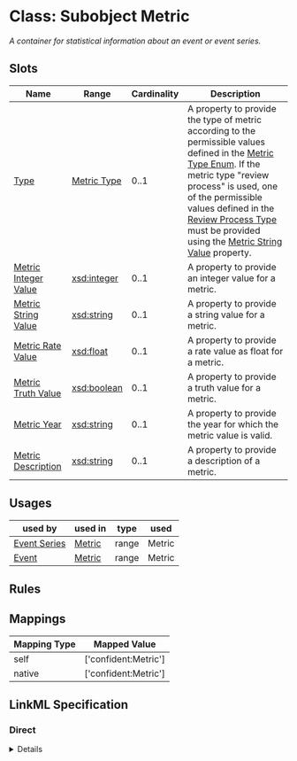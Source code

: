 # Class: Subobject Metric
_A container for statistical information about an event or event series._






<!-- no inheritance hierarchy -->


## Slots

| Name | Range | Cardinality | Description  | 
| ---  | --- | --- | --- | 
| [Type](type.md) | [Metric Type](MetricType.md) | 0..1 | A property to provide the type of metric according to the permissible values defined in the [Metric Type Enum](MetricType.md). If the metric type "review process" is used, one of the permissible values defined in the [Review Process Type](ReviewProcessType.md) must be provided using the [Metric String Value](str_value.md) property.  | 
| [Metric Integer Value](int_value.md) | [xsd:integer](http://www.w3.org/2001/XMLSchema#integer) | 0..1 | A property to provide an integer value for a metric.  | 
| [Metric String Value](str_value.md) | [xsd:string](http://www.w3.org/2001/XMLSchema#string) | 0..1 | A property to provide a string value for a metric.  | 
| [Metric Rate Value](rate_value.md) | [xsd:float](http://www.w3.org/2001/XMLSchema#float) | 0..1 | A property to provide a rate value as float for a metric.  | 
| [Metric Truth Value](truth_value.md) | [xsd:boolean](http://www.w3.org/2001/XMLSchema#boolean) | 0..1 | A property to provide a truth value for a metric.  | 
| [Metric Year](metric_year.md) | [xsd:string](http://www.w3.org/2001/XMLSchema#string) | 0..1 | A property to provide the year for which the metric value is valid.  | 
| [Metric Description](description.md) | [xsd:string](http://www.w3.org/2001/XMLSchema#string) | 0..1 | A property to provide a description of a metric.  | 


## Usages


| used by | used in | type | used |
| ---  | --- | --- | --- |
| [Event Series](EventSeries.md) | [Metric](has_metric.md) | range | Metric |
| [Event](Event.md) | [Metric](has_metric.md) | range | Metric |












## Rules



## Mappings

| Mapping Type | Mapped Value |
| ---  | ---  |
| self | ['confident:Metric'] |
| native | ['confident:Metric'] |


## LinkML Specification

<!-- TODO: investigate https://stackoverflow.com/questions/37606292/how-to-create-tabbed-code-blocks-in-mkdocs-or-sphinx -->

### Direct

<details>
```yaml
name: Metric
description: A container for statistical information about an event or event series.
title: Subobject Metric
from_schema: https://raw.githubusercontent.com/TIBHannover/ConfIDent_schema/main/src/linkml/ConfIDent_schema.yaml
slots:
- type
slot_usage:
  type:
    name: type
    description: A property to provide the type of metric according to the permissible
      values defined in the [Metric Type Enum](MetricType.md). If the metric type
      "review process" is used, one of the permissible values defined in the [Review
      Process Type](ReviewProcessType.md) must be provided using the [Metric String
      Value](str_value.md) property.
    range: MetricType
attributes:
  int_value:
    name: int_value
    description: A property to provide an integer value for a metric.
    title: Metric Integer Value
    from_schema: https://raw.githubusercontent.com/TIBHannover/ConfIDent_schema/main/src/linkml/ConfIDent_schema.yaml
    range: integer
  str_value:
    name: str_value
    description: A property to provide a string value for a metric.
    title: Metric String Value
    from_schema: https://raw.githubusercontent.com/TIBHannover/ConfIDent_schema/main/src/linkml/ConfIDent_schema.yaml
    range: string
  rate_value:
    name: rate_value
    description: A property to provide a rate value as float for a metric.
    title: Metric Rate Value
    from_schema: https://raw.githubusercontent.com/TIBHannover/ConfIDent_schema/main/src/linkml/ConfIDent_schema.yaml
    range: float
  truth_value:
    name: truth_value
    description: A property to provide a truth value for a metric.
    title: Metric Truth Value
    from_schema: https://raw.githubusercontent.com/TIBHannover/ConfIDent_schema/main/src/linkml/ConfIDent_schema.yaml
    range: boolean
  metric_year:
    name: metric_year
    description: A property to provide the year for which the metric value is valid.
    title: Metric Year
    from_schema: https://raw.githubusercontent.com/TIBHannover/ConfIDent_schema/main/src/linkml/ConfIDent_schema.yaml
    range: string
    pattern: ^\d{4}$
  description:
    name: description
    description: A property to provide a description of a metric.
    title: Metric Description
    from_schema: https://raw.githubusercontent.com/TIBHannover/ConfIDent_schema/main/src/linkml/ConfIDent_schema.yaml
    range: string
rules:
- preconditions:
    slot_conditions:
      type:
        name: type
        equals_string: review process
  postconditions:
    slot_conditions:
      str_value:
        name: str_value
        range: ReviewMetricType
        required: true

```
</details>

### Induced

<details>
```yaml
name: Metric
description: A container for statistical information about an event or event series.
title: Subobject Metric
from_schema: https://raw.githubusercontent.com/TIBHannover/ConfIDent_schema/main/src/linkml/ConfIDent_schema.yaml
slot_usage:
  type:
    name: type
    description: A property to provide the type of metric according to the permissible
      values defined in the [Metric Type Enum](MetricType.md). If the metric type
      "review process" is used, one of the permissible values defined in the [Review
      Process Type](ReviewProcessType.md) must be provided using the [Metric String
      Value](str_value.md) property.
    range: MetricType
attributes:
  int_value:
    name: int_value
    description: A property to provide an integer value for a metric.
    title: Metric Integer Value
    from_schema: https://raw.githubusercontent.com/TIBHannover/ConfIDent_schema/main/src/linkml/ConfIDent_schema.yaml
    alias: int_value
    owner: Metric
    range: integer
  str_value:
    name: str_value
    description: A property to provide a string value for a metric.
    title: Metric String Value
    from_schema: https://raw.githubusercontent.com/TIBHannover/ConfIDent_schema/main/src/linkml/ConfIDent_schema.yaml
    alias: str_value
    owner: Metric
    range: string
  rate_value:
    name: rate_value
    description: A property to provide a rate value as float for a metric.
    title: Metric Rate Value
    from_schema: https://raw.githubusercontent.com/TIBHannover/ConfIDent_schema/main/src/linkml/ConfIDent_schema.yaml
    alias: rate_value
    owner: Metric
    range: float
  truth_value:
    name: truth_value
    description: A property to provide a truth value for a metric.
    title: Metric Truth Value
    from_schema: https://raw.githubusercontent.com/TIBHannover/ConfIDent_schema/main/src/linkml/ConfIDent_schema.yaml
    alias: truth_value
    owner: Metric
    range: boolean
  metric_year:
    name: metric_year
    description: A property to provide the year for which the metric value is valid.
    title: Metric Year
    from_schema: https://raw.githubusercontent.com/TIBHannover/ConfIDent_schema/main/src/linkml/ConfIDent_schema.yaml
    alias: metric_year
    owner: Metric
    range: string
    pattern: ^\d{4}$
  description:
    name: description
    description: A property to provide a description of a metric.
    title: Metric Description
    from_schema: https://raw.githubusercontent.com/TIBHannover/ConfIDent_schema/main/src/linkml/ConfIDent_schema.yaml
    alias: description
    owner: Metric
    range: string
  type:
    name: type
    description: A property to provide the type of metric according to the permissible
      values defined in the [Metric Type Enum](MetricType.md). If the metric type
      "review process" is used, one of the permissible values defined in the [Review
      Process Type](ReviewProcessType.md) must be provided using the [Metric String
      Value](str_value.md) property.
    title: Type
    from_schema: https://raw.githubusercontent.com/TIBHannover/ConfIDent_schema/main/src/linkml/ConfIDent_schema.yaml
    abstract: true
    slot_uri: rdf:type
    alias: type
    owner: Metric
    range: MetricType
rules:
- preconditions:
    slot_conditions:
      type:
        name: type
        equals_string: review process
  postconditions:
    slot_conditions:
      str_value:
        name: str_value
        range: ReviewMetricType
        required: true

```
</details>